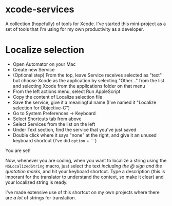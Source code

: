 # xcode-services

A collection (hopefully) of tools for Xcode. I've started this mini-project as a set of tools that I'm using for my own productivity as a developer.

# Localize selection

 - Open Automator on your Mac
 - Create new Service
 - (Optional step) From the top, leave Service receives selected as "text" but choose Xcode as the application by selecting "Other..." from the list and selecting Xcode from the applications folder on that menu
 - From the left actions menu, select Run AppleScript
 - Copy the content of Localize selection file
 - Save the service, give it a meaningful name (I've named it "Localize selection for Objective-C")
 - Go to System Preferences -> Keyboard
 - Select Shortcuts tab from above
 - Select Services from the list on the left
 - Under Text section, find the service that you've just saved
 - Double click where it says "none" at the right, and give it an unused keyboard shortcut (I've did `option` + `\``)
 
You are set!

Now, whenever you are coding, when you want to localize a string using the `NSLocalizedString` macro, just select the text *including the @ sign and the quotation marks*, and hit your keyboard shortcut. Type a description (this is imporant for the translator to understand the context, so make it clear) and your localized string is ready.

I've made extensive use of this shortcut on my own projects where there are *a lot* of strings for translation.

